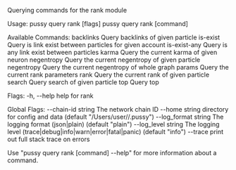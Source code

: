 Querying commands for the rank module

Usage:
  pussy query rank [flags]
  pussy query rank [command]

Available Commands:
  backlinks    Query backlinks of given particle
  is-exist     Query is link exist between particles for given account
  is-exist-any Query is any link exist between particles
  karma        Query the current karma of given neuron
  negentropy   Query the current negentropy of given particle
  negentropy   Query the current negentropy of whole graph
  params       Query the current rank parameters
  rank         Query the current rank of given particle
  search       Query search of given particle
  top          Query top

Flags:
  -h, --help   help for rank

Global Flags:
      --chain-id string     The network chain ID
      --home string         directory for config and data (default "/Users/user//.pussy")
      --log_format string   The logging format (json|plain) (default "plain")
      --log_level string    The logging level (trace|debug|info|warn|error|fatal|panic) (default "info")
      --trace               print out full stack trace on errors

Use "pussy query rank [command] --help" for more information about a command.
